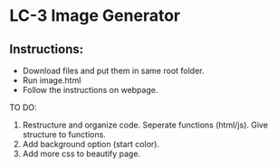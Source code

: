 # LC-3 Image Generator

## Instructions:

- Download files and put them in same root folder.
- Run image.html
- Follow the instructions on webpage.

TO DO:
1. Restructure and organize code. Seperate functions (html/js). Give structure to functions.
2. Add background option (start color).
3. Add more css to beautify page.
